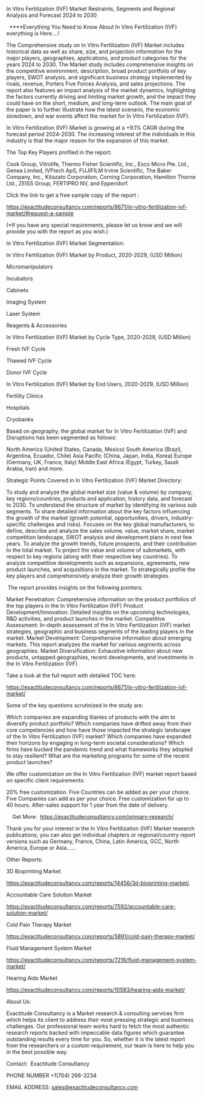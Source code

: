 In Vitro Fertilization (IVF) Market Restraints, Segments and Regional Analysis and Forecast 2024 to 2030

  ****Everything You Need to Know About In Vitro Fertilization (IVF) everything is Here....!

The Comprehensive study on In Vitro Fertilization (IVF) Market includes historical data as well as share, size, and projection information for the major players, geographies, applications, and product categories for the years 2024 to 2030. The Market study includes comprehensive insights on the competitive environment, description, broad product portfolio of key players, SWOT analysis, and significant business strategy implemented by rivals, revenue, Porters Five Forces Analysis, and sales projections. The report also features an impact analysis of the market dynamics, highlighting the factors currently driving and limiting market growth, and the impact they could have on the short, medium, and long-term outlook. The main goal of the paper is to further illustrate how the latest scenario, the economic slowdown, and war events affect the market for In Vitro Fertilization (IVF).

In Vitro Fertilization (IVF) Market is growing at a +9.1% CAGR during the forecast period 2024-2030. The increasing interest of the individuals in this industry is that the major reason for the expansion of this market.

The Top Key Players profiled in the report: 

Cook Group, Vitrolife, Thermo Fisher Scientific, Inc., Esco Micro Pte. Ltd., Genea Limited, IVFtech ApS, FUJIFILM Irvine Scientific, The Baker Company, Inc., Kitazato Corporation, Corning Corporation, Hamilton Thorne Ltd., ZEISS Group, FERTIPRO NV, and Eppendorf.

Click the link to get a free sample copy of the report :

https://exactitudeconsultancy.com/reports/6671/in-vitro-fertilization-ivf-market/#request-a-sample

(*If you have any special requirements, please let us know and we will provide you with the report as you wish.)

In Vitro Fertilization (IVF) Market Segmentation:

In Vitro Fertilization (IVF) Market by Product, 2020-2029, (USD Million)

Micromanipulators

Incubators

Cabinets

Imaging System

Laser System

Reagents & Accessories

In Vitro Fertilization (IVF) Market by Cycle Type, 2020-2029, (USD Million)

Fresh IVF Cycle

Thawed IVF Cycle

Donor IVF Cycle

In Vitro Fertilization (IVF) Market by End Users, 2020-2029, (USD Million)

Fertility Clinics

Hospitals

Cryobanks

Based on geography, the global market for In Vitro Fertilization (IVF) and Disruptions has been segmented as follows:

North America (United States, Canada, Mexico)
South America (Brazil, Argentina, Ecuador, Chile)
Asia Pacific (China, Japan, India, Korea)
Europe (Germany, UK, France, Italy)
Middle East Africa (Egypt, Turkey, Saudi Arabia, Iran) and more.

Strategic Points Covered in In Vitro Fertilization (IVF) Market Directory:

To study and analyze the global market size (value & volume) by company, key regions/countries, products and application, history data, and forecast to 2030.
To understand the structure of market by identifying its various sub segments.
To share detailed information about the key factors influencing the growth of the market (growth potential, opportunities, drivers, industry-specific challenges and risks).
Focuses on the key global manufacturers, to define, describe and analyze the sales volume, value, market share, market competition landscape, SWOT analysis and development plans in next few years.
To analyze the growth trends, future prospects, and their contribution to the total market.
To project the value and volume of submarkets, with respect to key regions (along with their respective key countries).
To analyze competitive developments such as expansions, agreements, new product launches, and acquisitions in the market.
To strategically profile the key players and comprehensively analyze their growth strategies.

 The report provides insights on the following pointers:

Market Penetration: Comprehensive information on the product portfolios of the top players in the In Vitro Fertilization (IVF)
Product Development/Innovation: Detailed insights on the upcoming technologies, R&D activities, and product launches in the market.
Competitive Assessment: In-depth assessment of the In Vitro Fertilization (IVF) market strategies, geographic and business segments of the leading players in the market.
Market Development: Comprehensive information about emerging markets. This report analyzes the market for various segments across geographies.
Market Diversification: Exhaustive information about new products, untapped geographies, recent developments, and investments in the In Vitro Fertilization (IVF)

Take a look at the full report with detailed TOC here:

https://exactitudeconsultancy.com/reports/6671/in-vitro-fertilization-ivf-market/

Some of the key questions scrutinized in the study are:

Which companies are expanding litanies of products with the aim to diversify product portfolio?
Which companies have drifted away from their core competencies and how have those impacted the strategic landscape of the In Vitro Fertilization (IVF) market?
Which companies have expanded their horizons by engaging in long-term societal considerations?
Which firms have bucked the pandemic trend and what frameworks they adopted to stay resilient?
What are the marketing programs for some of the recent product launches?

We offer customization on the In Vitro Fertilization (IVF) market report based on specific client requirements:

20% free customization.
Five Countries can be added as per your choice.
Five Companies can add as per your choice.
Free customization for up to 40 hours.
After-sales support for 1 year from the date of delivery.

    Get More:  https://exactitudeconsultancy.com/primary-research/

Thank you for your interest in the In Vitro Fertilization (IVF) Market research publications; you can also get individual chapters or regional/country report versions such as Germany, France, China, Latin America, GCC, North America, Europe or Asia……

Other Reports:

3D Bioprinting Market

https://exactitudeconsultancy.com/reports/14456/3d-bioprinting-market/.

Accountable Care Solution Market

https://exactitudeconsultancy.com/reports/7592/accountable-care-solution-market/

Cold Pain Therapy Market

https://exactitudeconsultancy.com/reports/5891/cold-pain-therapy-market/

Fluid Management System Market

https://exactitudeconsultancy.com/reports/7216/fluid-management-system-market/

Hearing Aids Market

https://exactitudeconsultancy.com/reports/10583/hearing-aids-market/

About Us:

Exactitude Consultancy is a Market research & consulting services firm which helps its client to address their most pressing strategic and business challenges. Our professional team works hard to fetch the most authentic research reports backed with impeccable data figures which guarantee outstanding results every time for you. So, whether it is the latest report from the researchers or a custom requirement, our team is here to help you in the best possible way.

Contact:  Exactitude Consultancy

PHONE NUMBER +1(704) 266-3234

EMAIL ADDRESS: sales@exactitudeconsultancy.com
